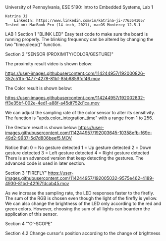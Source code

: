 University of Pennsylvania, ESE 5190: Intro to Embedded Systems, Lab 1

    Katrina Ji
        LinkedIn: https://www.linkedin.com/in/katrina-ji-776364105/
    Tested on: MacBook Pro (14-inch, 2021), macOS Monterey 12.5.1

LAB 1
Section 1 "BLINK LED"
Easy test code to make sure the board is running properly.
The blinking frequency can be altered by changing the two "time.sleep()" function.

Section 2 "SENSOR (PROXIMITY/COLOR/GESTURE)"

The proximity result video is shown below:

https://user-images.githubusercontent.com/114244957/192000826-352c51fb-1477-4278-81bf-85b6859fcf46.mov

The Color result is shown below:

https://user-images.githubusercontent.com/114244957/192002832-ff3e35bf-002e-4ed1-a88f-a45df752d1ca.mov

We can adjust the sampling rate of the color sensor to alter its sensitivity.
The function is "apds.color_integration_time" with a range from 1 to 256.

The Gesture result is shown below:
https://user-images.githubusercontent.com/114244957/192003645-10358efb-f69c-49d2-9937-5d7d806beef5.MOV

Notice that:
    0 = No gesture detected
    1 = Up gesture detected
    2 = Down gesture detected
    3 = Left gesture detected
    4 = Right gesture detected
 There is an advanced version that keep detecting the gestures. The advanced code is used in later section.

Section 3 "FIREFLY"
https://user-images.githubusercontent.com/114244957/192005032-9575e462-4189-4930-81bd-42f67fdcab45.mov

As we increase the sampling rate, the LED responses faster to the firefly.
The sum of the RGB is chosen even though the light of the firefly is yellow. We can also change the brightness of the LED only according to the red and green colors. However, choosing the sum of all lights can boardern the application of this sensor.

Section 4 "'O'-SCOPE"

Section 4.2 Change cursor's position according to the change of brightness







